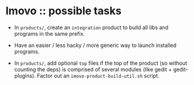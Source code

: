 Imovo :: possible tasks
=======================

- In `products/`, create an `integration` product to build all libs and programs
  in the same prefix.

- Have an easier / less hacky / more generic way to launch installed programs.

- In `products/`, add optional `top` files if the top of the product (so without
  counting the deps) is comprised of several modules (like gedit +
  gedit-plugins).
  Factor out an `imovo-product-build-util.sh` script.
